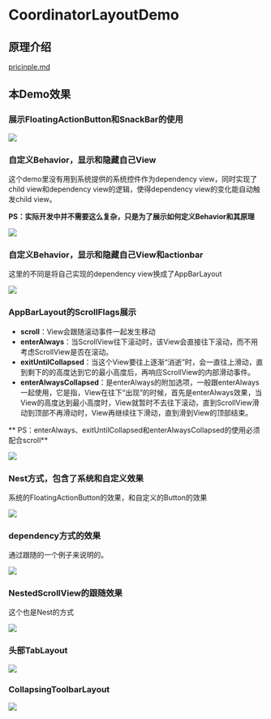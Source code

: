 # CoordinatorLayoutDemo

## 原理介绍

[pricinple.md](pricinple.md)

## 本Demo效果

### 展示FloatingActionButton和SnackBar的使用

![](./img/1.gif)

### 自定义Behavior，显示和隐藏自己View

这个demo里没有用到系统提供的系统控件作为dependency view，同时实现了child view和dependency view的逻辑，使得dependency view的变化能自动触发child view。

**PS：实际开发中并不需要这么复杂，只是为了展示如何定义Behavior和其原理**

![](./img/2.gif)

### 自定义Behavior，显示和隐藏自己View和actionbar

这里的不同是将自己实现的dependency view换成了AppBarLayout

![](./img/3.gif)

### AppBarLayout的ScrollFlags展示

* **scroll**：View会跟随滚动事件一起发生移动
* **enterAlways**：当ScrollView往下滚动时，该View会直接往下滚动，而不用考虑ScrollView是否在滚动。
* **exitUntilCollapsed**：当这个View要往上逐渐“消逝”时，会一直往上滑动，直到剩下的的高度达到它的最小高度后，再响应ScrollView的内部滑动事件。
* **enterAlwaysCollapsed**：是enterAlways的附加选项，一般跟enterAlways一起使用，它是指，View在往下“出现”的时候，首先是enterAlways效果，当View的高度达到最小高度时，View就暂时不去往下滚动，直到ScrollView滑动到顶部不再滑动时，View再继续往下滑动，直到滑到View的顶部结束。

** PS：enterAlways、exitUntilCollapsed和enterAlwaysCollapsed的使用必须配合scroll**

![](./img/4.gif)

### Nest方式，包含了系统和自定义效果

系统的FloatingActionButton的效果，和自定义的Button的效果

![](./img/5.gif)

### dependency方式的效果

通过跟随的一个例子来说明的。

![](./img/6.gif)

### NestedScrollView的跟随效果

这个也是Nest的方式

![](./img/7.gif)

### 头部TabLayout

![](./img/8.gif)

### CollapsingToolbarLayout

![](./img/9.gif)


